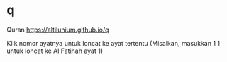 # q
Quran
https://altilunium.github.io/q

Klik nomor ayatnya untuk loncat ke ayat tertentu (Misalkan, masukkan 1 1 untuk loncat ke Al Fatihah ayat 1)
